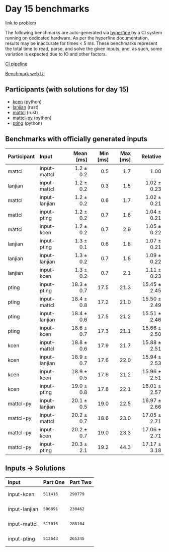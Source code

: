# Day 15 benchmarks

[link to problem](https://adventofcode.com/2023/day/15)

The following benchmarks are auto-generated via
[hyperfine](https://github.com/sharkdp/hyperfine) by a CI system running on
dedicated hardware. As per the hyperfine documentation, results may be
inaccurate for times < 5 ms. These benchmarks represent the total time to read,
parse, and solve the given inputs, and, as such, some variation is expected due
to IO and other factors.

[CI pipeline](http://ci.papercode.net:8080/teams/main/pipelines/aoc2023)

[Benchmark web UI](https://aoc.ancalagon.black)


## Participants (with solutions for day 15)

- [kcen](https://github.com/kcen/aoc2023) (python)
- [lanjian](https://github.com/lanjian/aoc-2023) (rust)
- [mattcl](https://github.com/mattcl/aoc2023) (rust)
- [mattcl-py](https://github.com/mattcl/aoc2023-py) (python)
- [pting](https://github.com/pting/aoc2023) (python)


## Benchmarks with officially generated inputs

| Participant | Input | Mean [ms] | Min [ms] | Max [ms] | Relative |
|:---|:---|---:|---:|---:|---:|
| mattcl | input-mattcl | 1.2 ± 0.2 | 0.5 | 1.7 | 1.00 |
| lanjian | input-mattcl | 1.2 ± 0.2 | 0.3 | 1.5 | 1.02 ± 0.23 |
| mattcl | input-lanjian | 1.2 ± 0.2 | 0.6 | 1.7 | 1.02 ± 0.21 |
| mattcl | input-pting | 1.2 ± 0.2 | 0.7 | 1.8 | 1.04 ± 0.21 |
| mattcl | input-kcen | 1.2 ± 0.2 | 0.7 | 2.9 | 1.05 ± 0.22 |
| lanjian | input-pting | 1.3 ± 0.1 | 0.6 | 1.8 | 1.07 ± 0.21 |
| lanjian | input-lanjian | 1.3 ± 0.2 | 0.7 | 1.8 | 1.09 ± 0.22 |
| lanjian | input-kcen | 1.3 ± 0.2 | 0.7 | 2.1 | 1.11 ± 0.23 |
| pting | input-pting | 18.3 ± 0.7 | 17.5 | 21.3 | 15.45 ± 2.45 |
| pting | input-mattcl | 18.4 ± 0.8 | 17.2 | 21.0 | 15.50 ± 2.49 |
| pting | input-lanjian | 18.4 ± 0.6 | 17.5 | 21.2 | 15.51 ± 2.46 |
| pting | input-kcen | 18.6 ± 0.7 | 17.3 | 21.1 | 15.66 ± 2.50 |
| kcen | input-mattcl | 18.8 ± 0.6 | 17.9 | 21.7 | 15.88 ± 2.51 |
| kcen | input-lanjian | 18.9 ± 0.7 | 17.6 | 22.0 | 15.94 ± 2.53 |
| kcen | input-kcen | 18.9 ± 0.5 | 17.6 | 21.2 | 15.96 ± 2.51 |
| kcen | input-pting | 19.0 ± 0.8 | 17.8 | 22.1 | 16.01 ± 2.57 |
| mattcl-py | input-lanjian | 20.1 ± 0.5 | 19.0 | 22.5 | 16.97 ± 2.66 |
| mattcl-py | input-mattcl | 20.2 ± 0.7 | 18.6 | 23.0 | 17.05 ± 2.71 |
| mattcl-py | input-kcen | 20.2 ± 0.7 | 19.0 | 23.3 | 17.06 ± 2.71 |
| mattcl-py | input-pting | 20.3 ± 2.1 | 19.2 | 44.3 | 17.17 ± 3.18 |


## Inputs -> Solutions

| Input | Part One | Part Two |
|:---|:---|:---|
|input-kcen|<pre>511416</pre>|<pre>290779</pre>|
|input-lanjian|<pre>506891</pre>|<pre>230462</pre>|
|input-mattcl|<pre>517015</pre>|<pre>286104</pre>|
|input-pting|<pre>513643</pre>|<pre>265345</pre>|